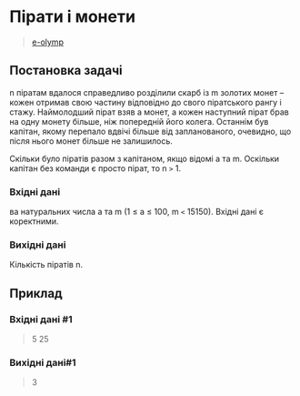 # Пірати і монети
> [e-olymp](https://www.eolymp.com/uk/problems/75)

## Постановка задачі
n піратам вдалося справедливо розділили скарб із m золотих монет – кожен отримав свою частину відповідно до свого піратського рангу і стажу. Наймолодший пірат взяв a монет, а кожен наступний пірат брав на одну монету більше, ніж попередній його колега. Останнім був капітан, якому перепало вдвічі більше від запланованого, очевидно, що після нього монет більше не залишилось.

Скільки було піратів разом з капітаном, якщо відомі a та m. Оскільки капітан без команди є просто пірат, то n `>` 1.
### Вхідні дані
ва натуральних числа a та m (1 ≤ a ≤ 100, m `<` 15150). Вхідні дані є коректними.
### Вихідні дані
Кількість піратів n.
## Приклад

### Вхідні дані #1
> 5 25
### Вихідні дані#1
> 3

